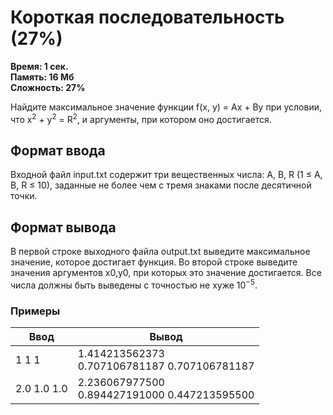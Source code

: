 <h1 class="title">Короткая последовательность (27%)</h1>
<p><b>Время: 1 сек.<br>Память: 16 Мб<br>Сложность: 27%</b></p>
<p>Найдите максимальное значение функции f(x, y) = Ax + By при условии, что x<sup>2</sup> + y<sup>2</sup> = R<sup>2</sup>, и аргументы, при котором оно достигается.</p>
<h2>Формат ввода</h2>
<p>Входной файл input.txt содержит три вещественных числа: A, B, R (1 ≤ A, B, R ≤ 10), заданные не более чем с тремя знаками после десятичной точки.</p>
<h2>Формат вывода</h2>
<p>В первой строке выходного файла output.txt выведите максимальное значение, которое достигает функция. Во второй строке выведите значения аргументов x0,y0, при которых это значение достигается. Все числа должны быть выведены с точностью не хуже 10<sup>−5</sup>.</p>
<h3>Примеры</h3>
<table class="sample-tests">
  <thead>
     <tr>
        <th>Ввод</th>
        <th>Вывод</th>
     </tr>
  </thead>
  <tbody>
     <tr>
        <td>1 1 1</td>
        <td>1.414213562373<br>
            0.707106781187 0.707106781187</td>
     </tr>
     <tr>
         <td>2.0 1.0 1.0</td>
         <td>2.236067977500<br>
             0.894427191000 0.447213595500</td>
     </tr>
  </tbody>
</table>
